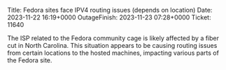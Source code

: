 Title: Fedora sites face IPV4 routing issues (depends on location)
Date: 2023-11-22 16:19+0000
OutageFinish: 2023-11-23 07:28+0000
Ticket: 11640

The ISP related to the Fedora community cage is likely affected by a fiber cut
in North Carolina. This situation appears to be causing routing issues from
certain locations to the hosted machines, impacting various parts of the Fedora
site.

